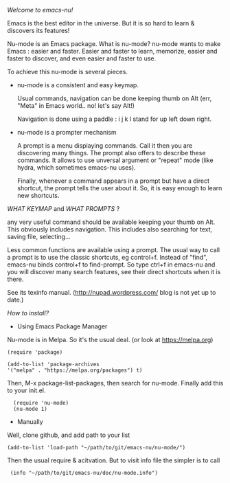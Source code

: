 _Welcome to emacs-nu!_

Emacs is the best editor in the universe.
But it is so hard to learn & discovers its features!

Nu-mode is an Emacs package.
What is nu-mode?
nu-mode wants to make Emacs : easier and faster.
Easier and faster to learn, memorize, easier and faster
to discover, and even easier and faster to use.

To achieve this nu-mode is several pieces.

- nu-mode is a consistent and easy keymap.

  Usual commands, navigation can be done keeping thumb on
  Alt (err, "Meta" in Emacs world.. no! let's say Alt!)

  Navigation is done using a paddle : i j k l
  stand for up left down right.

- nu-mode is a prompter mechanism

  A prompt is a menu displaying commands.
  Call it then you are discovering many things.
  The prompt also offers to describe these commands.
  It allows to use unversal argument or "repeat" mode
  (like hydra, which sometimes emacs-nu uses).

  Finally, whenever a command appears in a prompt
  but have a direct shortcut, the prompt tells the user
  about it. So, it is easy enough to learn new shortcuts.

_WHAT KEYMAP_ and _WHAT PROMPTS_ ?

  any very useful command should be available keeping your thumb on Alt.
  This obviously includes navigation.
  This includes also searching for text, saving file, selecting...

  Less common functions are available using a prompt.
  The usual way to call a prompt is to use the classic shortcuts, eg control+f. Instead of "find", emacs-nu binds control+f to find-prompt.
   So type ctrl+f in emacs-nu and you will discover many search features,
   see their direct shortcuts when it is there.
  
See its texinfo manual.
(http://nupad.wordpress.com/ blog is not yet up to date.)

_How to install?_

* Using Emacs Package Manager

Nu-mode is in Melpa. So it's the usual deal.
(or look at https://melpa.org)

    (require 'package)

    (add-to-list 'package-archives
    '("melpa" . "https://melpa.org/packages") t)

Then, M-x package-list-packages, then search for nu-mode.
Finally add this to your init.el.

      (require 'nu-mode)
      (nu-mode 1)

* Manually

Well, clone github, and add path to your list

    (add-to-list 'load-path "~/path/to/git/emacs-nu/nu-mode/")

Then the usual require & acitvation.
But to visit info file the simpler is to call

     (info "~/path/to/git/emacs-nu/doc/nu-mode.info")

